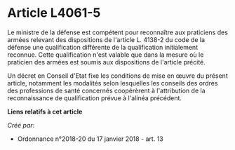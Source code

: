 # Article L4061-5

Le ministre de la défense est compétent pour reconnaître aux praticiens des armées relevant des dispositions de l'article L.
4138-2 du code de la défense une qualification différente de la qualification initialement reconnue. Cette qualification
n'est valable que dans la mesure où le praticien des armées est soumis aux dispositions de l'article précité.

Un décret en Conseil d'Etat fixe les conditions de mise en œuvre du présent article, notamment les modalités selon lesquelles
les conseils des ordres des professions de santé concernés coopérèrent à l'attribution de la reconnaissance de qualification
prévue à l'alinéa précédent.

**Liens relatifs à cet article**

_Créé par_:

  - Ordonnance n°2018-20 du 17 janvier 2018 - art. 13

